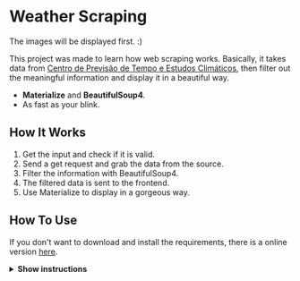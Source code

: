 # Weather Scraping

The images will be displayed first. :)

This project was made to learn how web scraping works. Basically, it takes data
from <a href="https://www.cptec.inpe.br/">Centro de Previsão de Tempo e Estudos Climáticos</a>, then filter out 
the meaningful information and display it in a beautiful way.

* **Materialize** and **BeautifulSoup4**.
* As fast as your blink.

## How It Works

1. Get the input and check if it is valid.
2. Send a get request and grab the data from the source.
3. Filter the information with BeautifulSoup4.
4. The filtered data is sent to the frontend.
5. Use Materialize to display in a gorgeous way.


## How To Use

If you don't want to download and install the requirements, there is a online version 
<a href="#">here</a>.

<details><summary><b>Show instructions</b></summary>

1. Make sure you have installed all the requirements in the requirements.txt
2. Run:

    ```sh
    $ python manage.py runserver
    ```
3. Open the browser and enjoy.

</details>
